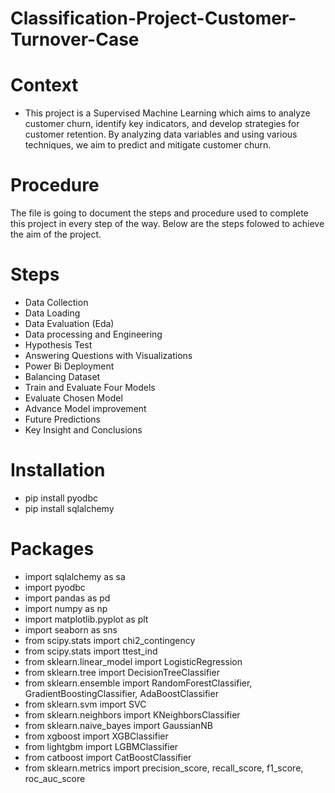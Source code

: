 # Classification-Project-Customer-Turnover-Case

# Context

* This project is a Supervised Machine Learning which aims to analyze customer churn, identify key indicators, and develop strategies for customer retention. By analyzing data variables and using various techniques, we aim to predict and mitigate customer churn.

# Procedure 
The file is going to document the steps and procedure used to complete this project in every step of the way. Below are the steps folowed to achieve the aim of the project.

# Steps

* Data Collection
* Data Loading
* Data Evaluation (Eda)
* Data processing and Engineering
* Hypothesis Test
* Answering Questions with Visualizations
* Power Bi Deployment
* Balancing Dataset 
* Train and Evaluate Four Models
* Evaluate Chosen Model 
* Advance Model improvement
* Future Predictions
* Key Insight and Conclusions


# Installation 
* pip install  pyodbc
* pip install sqlalchemy


# Packages 
* import sqlalchemy as sa
* import pyodbc
* import pandas as pd
* import numpy as np
* import matplotlib.pyplot as plt
* import seaborn as sns
* from scipy.stats import chi2_contingency
* from scipy.stats import ttest_ind
* from sklearn.linear_model import LogisticRegression
* from sklearn.tree import DecisionTreeClassifier
* from sklearn.ensemble import RandomForestClassifier, GradientBoostingClassifier, AdaBoostClassifier
* from sklearn.svm import SVC
* from sklearn.neighbors import KNeighborsClassifier
* from sklearn.naive_bayes import GaussianNB
* from xgboost import XGBClassifier
* from lightgbm import LGBMClassifier
* from catboost import CatBoostClassifier
* from sklearn.metrics import precision_score, recall_score, f1_score, roc_auc_score
